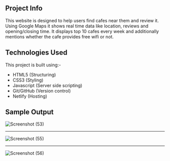 ## Project Info 
This website is designed to help users find cafes near them and review it. Using Google Maps it shows real time data like location, reviews and opening/closing time. It displays top 10 cafes every week and additionally mentions whether the cafe provides free wifi or not.

## Technologies Used
This project is built using:- 
- HTML5 (Structuring)
- CSS3 (Styling) 
- Javascript (Server side scripting) 
- Git/GitHub (Version control) 
- Netlify (Hosting)

## Sample Output 
  
![Screenshot (53)](https://github.com/krutika-ladani/Front-End-Projects/assets/119760273/08854606-18c5-4872-9161-9767813c8e28)

<hr>
 
![Screenshot (55)](https://github.com/krutika-ladani/Front-End-Projects/assets/119760273/2c31a77c-3976-438e-9d16-7e3694b1fffc) 

<hr>
 
![Screenshot (56)](https://github.com/krutika-ladani/Front-End-Projects/assets/119760273/aca27992-df32-4c19-a567-2a36a5387895) 

